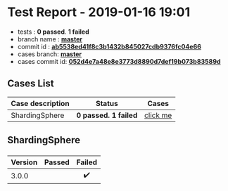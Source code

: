 # Test Report - 2019-01-16 19:01

- tests  : **0 passed**. **1 failed**
- branch name : **[master](https://github.com/apache/incubator-skywalking/tree/master)**
- commit id : **[ab5538ed41f8c3b1432b845027cdb9376fc04e66](https://github.com/apache/incubator-skywalking/commit/ab5538ed41f8c3b1432b845027cdb9376fc04e66)**
- cases branch: **[master](https://github.com/SkywalkingTest/skywalking-autotest-scenarios/tree/master)**
- cases commit id: **[052d4e7a48e8e3773d8890d7def19b073b83589d](https://github.com/SkywalkingTest/skywalking-autotest-scenarios/commit/052d4e7a48e8e3773d8890d7def19b073b83589d)**

## Cases List

| Case description | Status | Cases|
|:-----|:-----:|:-----:|
|ShardingSphere| **0 passed. 1 failed**| [click me](#shardingsphere) |

## ShardingSphere

### 
|  Version     | Passed | Failed|
|:------------- |:-------:|:-----:|
| 3.0.0  | |:heavy_check_mark:|

